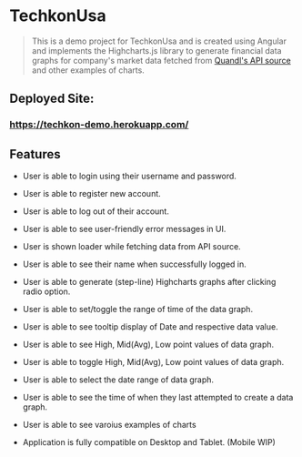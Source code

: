 
# TechkonUsa

> This is a demo project for TechkonUsa and is created using Angular and implements the Highcharts.js library to generate financial data graphs for company's market data fetched from [Quandl's API source](https://www.quandl.com/api/v3/datasets/) and other examples of charts.  

## Deployed Site:
### https://techkon-demo.herokuapp.com/

## Features
- User is able to login using their username and password.
- User is able to register new account.
- User is able to log out of their account.
- User is able to see user-friendly error messages in UI.
- User is shown loader while fetching data from API source.
- User is able to see their name when successfully logged in.
- User is able to generate (step-line) Highcharts graphs after clicking radio option.
- User is able to set/toggle the range of time of the data graph.
- User is able to see tooltip display of Date and respective data value.
- User is able to see High, Mid(Avg), Low point values of data graph.
- User is able to toggle High, Mid(Avg), Low point values of data graph.
- User is able to select the date range of data graph.
- User is able to see the time of when they last attempted to create a data graph.
- User is able to see varoius examples of charts

- Application is fully compatible on Desktop and Tablet. (Mobile WIP)